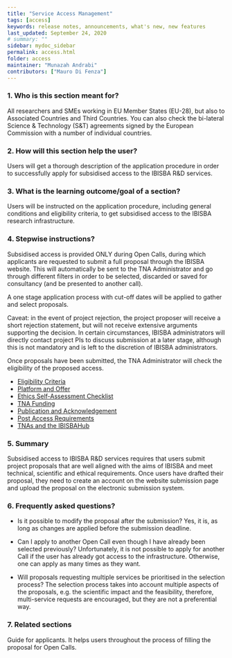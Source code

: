 ```yaml
---
title: "Service Access Management"
tags: [access]
keywords: release notes, announcements, what's new, new features
last_updated: September 24, 2020
# summary: ""
sidebar: mydoc_sidebar
permalink: access.html
folder: access
maintainer: "Munazah Andrabi"
contributors: ["Mauro Di Fenza"]
---
```


### 1.   Who is this section meant for?

All researchers and SMEs working in EU Member States (EU-28), but also to Associated Countries and Third Countries. You can also check the bi-lateral Science & Technology (S&T) agreements signed by the European Commission with a number of individual countries.

### 2.   How will this section help the user?
 
Users will get a thorough description of the application procedure in order to successfully apply for subsidised access to the IBISBA R&D services. 

### 3.   What is the learning outcome/goal of a section?
 
Users will be instructed on the application procedure, including general conditions and eligibility criteria, to get subsidised access to the IBISBA research infrastructure.

### 4.   Stepwise instructions?

Subsidised access is provided ONLY during Open Calls, during which applicants are requested to submit a full proposal through the IBISBA website. This will automatically be sent to the TNA Administrator and go through different filters in order to be selected, discarded or saved for consultancy (and be presented to another call).

A one stage application process with cut-off dates will be applied to gather and select proposals.

Caveat: in the event of project rejection, the project proposer will receive a short rejection statement, but will not receive extensive arguments supporting the decision. In certain circumstances, IBISBA administrators will directly contact project PIs to discuss submission at a later stage, although this is not mandatory and is left to the discretion of IBISBA administrators.

Once proposals have been submitted, the TNA Administrator will check the eligibility of the proposed access.

- [Eligibility Criteria](eligibility/)
- [Platform and Offer](platform/)
- [Ethics Self-Assessment Checklist](ethics/)
- [TNA Funding](funding/)
- [Publication and Acknowledgement](publication/)
- [Post Access Requirements](post_access/)
- [TNAs and the IBISBAHub](tnas_hub/)


### 5.   Summary
Subsidised access to IBISBA R&D services requires that users submit project proposals that are well aligned with the aims of IBISBA and meet technical, scientific and ethical requirements. Once users have drafted their proposal, they need to create an account on the website submission page and upload the proposal on the electronic submission system.  

### 6.  Frequently asked questions?
 
* Is it possible to modify the proposal after the submission?
  Yes, it is, as long as changes are applied before the submission deadline.

* Can I apply to another Open Call even though I have already been selected previously?
  Unfortunately, it is not possible to apply for another Call if the user has already got access to the infrastructure. Otherwise, one can apply as many times 
  as they want. 

* Will proposals requesting multiple services be prioritised in the selection process?
  The selection process takes into account multiple aspects of the proposals, e.g. the scientific impact and the feasibility, therefore, multi-service 
  requests  are encouraged, but they are not a preferential way.

### 7.  Related sections

Guide for applicants. It helps users throughout the process of filling the proposal for Open Calls. 

